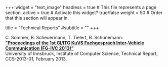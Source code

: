 +++
widget = "text_image"
headless = true  # This file represents a page section.
active = true  # Activate this widget? true/false
weight = 50  # Order that this section will appear in.

title = "Technical Reports"
#subtitle = ""
+++

C. Sommer, B. Scheuermann, T. Tielert, B. Schünemann:  
**["Proceedings of the 1st GI/ITG KuVS Fachgespräch Inter-Vehicle Communication (FG-IVC 2013)"](https://publica.fraunhofer.de/dokumente/N-256421.html)**  
University of Innsbruck, Institute of Computer Science, Technical Report, CCS-2013-01, February 2013.
